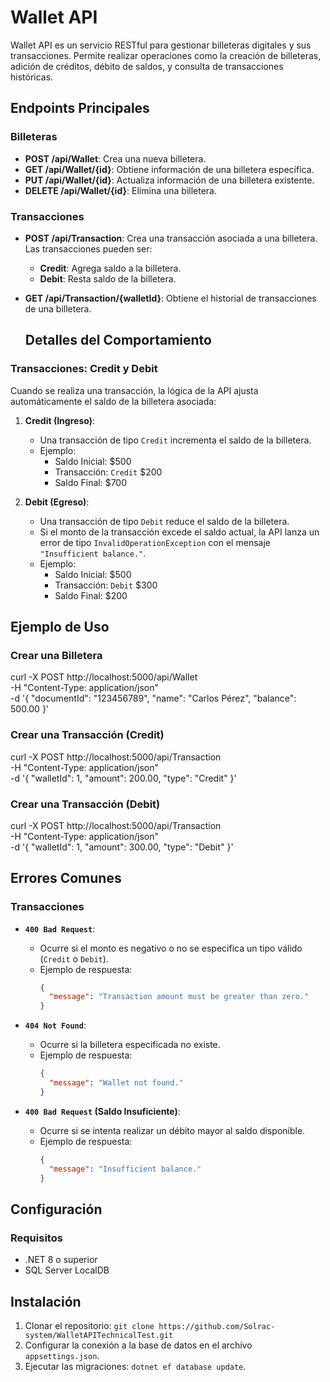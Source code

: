 # Wallet API

Wallet API es un servicio RESTful para gestionar billeteras digitales y sus transacciones. 
Permite realizar operaciones como la creación de billeteras, adición de créditos, débito de saldos, y consulta de transacciones históricas.

## Endpoints Principales

### **Billeteras**
- **POST /api/Wallet**: Crea una nueva billetera.
- **GET /api/Wallet/{id}**: Obtiene información de una billetera específica.
- **PUT /api/Wallet/{id}**: Actualiza información de una billetera existente.
- **DELETE /api/Wallet/{id}**: Elimina una billetera.

### **Transacciones**
- **POST /api/Transaction**: Crea una transacción asociada a una billetera. Las transacciones pueden ser:
  - **Credit**: Agrega saldo a la billetera.
  - **Debit**: Resta saldo de la billetera.
- **GET /api/Transaction/{walletId}**: Obtiene el historial de transacciones de una billetera.

  ## Detalles del Comportamiento

### **Transacciones: Credit y Debit**
Cuando se realiza una transacción, la lógica de la API ajusta automáticamente el saldo de la billetera asociada:

1. **Credit (Ingreso)**:
   - Una transacción de tipo `Credit` incrementa el saldo de la billetera.
   - Ejemplo:
     - Saldo Inicial: $500
     - Transacción: `Credit` $200
     - Saldo Final: $700

2. **Debit (Egreso)**:
   - Una transacción de tipo `Debit` reduce el saldo de la billetera.
   - Si el monto de la transacción excede el saldo actual, la API lanza un error de tipo `InvalidOperationException` con el mensaje `"Insufficient balance."`.
   - Ejemplo:
     - Saldo Inicial: $500
     - Transacción: `Debit` $300
     - Saldo Final: $200


## Ejemplo de Uso

### **Crear una Billetera**

curl -X POST http://localhost:5000/api/Wallet \
-H "Content-Type: application/json" \
-d '{
  "documentId": "123456789",
  "name": "Carlos Pérez",
  "balance": 500.00
}'

### **Crear una Transacción (Credit)**

curl -X POST http://localhost:5000/api/Transaction \
-H "Content-Type: application/json" \
-d '{
  "walletId": 1,
  "amount": 200.00,
  "type": "Credit"
}'
### **Crear una Transacción (Debit)**
curl -X POST http://localhost:5000/api/Transaction \
-H "Content-Type: application/json" \
-d '{
  "walletId": 1,
  "amount": 300.00,
  "type": "Debit"
}'

## Errores Comunes

### **Transacciones**
- **`400 Bad Request`**:
  - Ocurre si el monto es negativo o no se especifica un tipo válido (`Credit` o `Debit`).
  - Ejemplo de respuesta:
    ```json
    {
      "message": "Transaction amount must be greater than zero."
    }
    ```

- **`404 Not Found`**:
  - Ocurre si la billetera especificada no existe.
  - Ejemplo de respuesta:
    ```json
    {
      "message": "Wallet not found."
    }
    ```

- **`400 Bad Request` (Saldo Insuficiente)**:
  - Ocurre si se intenta realizar un débito mayor al saldo disponible.
  - Ejemplo de respuesta:
    ```json
    {
      "message": "Insufficient balance."
    }
    ```

## Configuración

### **Requisitos**
- .NET 8 o superior
- SQL Server LocalDB

## Instalación
1. Clonar el repositorio: `git clone https://github.com/Solrac-system/WalletAPITechnicalTest.git`
2. Configurar la conexión a la base de datos en el archivo `appsettings.json`.
3. Ejecutar las migraciones: `dotnet ef database update`.


